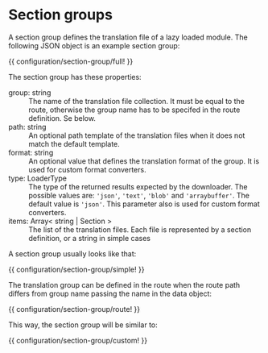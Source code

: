<!-- ======================================================================
--- Search engine
title:          Configuration section group
keywords:       configuration, section group
description:    The definition of translation section groups.
--- Menu system
order:          20
text:           Section groups
hidden:         false
umbel:          false
--- Page properties
id:             
document:       
layout:         layout-2-left
$-left:         #side-menu
searchable:     true
--- Side menu
side-menu-root:     /documentation
side-menu-header:   Documentation
side-menu-top:      
side-menu-depth:    2
======================================================================= -->

# Section groups

A section group defines the translation file of a lazy loaded module.
The following JSON object is an example section group:

{{ configuration/section-group/full! }}

The section group has these properties:

<dl>
  <dt>group: <span class="data-type">string</span></dt>
  <dd>The name of the translation file collection. It must be equal to the route,
      otherwise the group name has to be specifed in the route definition.
      Se below.</dd>
  <dt>path: <span class="data-type">string</span></dt>
  <dd>An optional path template of the translation files when it does not match
      the default template.</dd>
  <dt>format: <span class="data-type">string</span></dt>
  <dd>An optional value that defines the translation format of the group. It is
      used for custom format converters.</dd>
  <dt>type: <span class="data-type">LoaderType</span></dt>
  <dd>The type of the returned results expected by the downloader. The possible
      values are: <code>'json'</code>, <code>'text'</code>, <code>'blob'</code> and
       <code>'arraybuffer'</code>. The default value is <code>'json'</code>. This
       parameter also is used for custom format converters.</dd>
  <dt>items: <span class="data-type">Array&lt; string | Section &gt;</span></dt>
  <dd>The list of the translation files. Each file is represented by a section
      definition, or a string in simple cases</dd>
</dl>

A section group usually looks like that:

{{ configuration/section-group/simple! }}

The translation group can be defined in the route when the route path differs
from group name passing the name in the data object:

{{ configuration/section-group/route! }}

This way, the section group will be similar to:

{{ configuration/section-group/custom! }}
